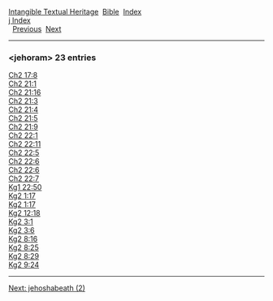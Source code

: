 [Intangible Textual Heritage](../../index)  [Bible](../index) 
[Index](index)   
[j Index](_j_)  
  [Previous](c06153)  [Next](c06155) 

------------------------------------------------------------------------

### &lt;jehoram&gt; 23 entries

[Ch2 17:8](../kjv/ch2017.htm#008)  
[Ch2 21:1](../kjv/ch2021.htm#001)  
[Ch2 21:16](../kjv/ch2021.htm#016)  
[Ch2 21:3](../kjv/ch2021.htm#003)  
[Ch2 21:4](../kjv/ch2021.htm#004)  
[Ch2 21:5](../kjv/ch2021.htm#005)  
[Ch2 21:9](../kjv/ch2021.htm#009)  
[Ch2 22:1](../kjv/ch2022.htm#001)  
[Ch2 22:11](../kjv/ch2022.htm#011)  
[Ch2 22:5](../kjv/ch2022.htm#005)  
[Ch2 22:6](../kjv/ch2022.htm#006)  
[Ch2 22:6](../kjv/ch2022.htm#006)  
[Ch2 22:7](../kjv/ch2022.htm#007)  
[Kg1 22:50](../kjv/kg1022.htm#050)  
[Kg2 1:17](../kjv/kg2001.htm#017)  
[Kg2 1:17](../kjv/kg2001.htm#017)  
[Kg2 12:18](../kjv/kg2012.htm#018)  
[Kg2 3:1](../kjv/kg2003.htm#001)  
[Kg2 3:6](../kjv/kg2003.htm#006)  
[Kg2 8:16](../kjv/kg2008.htm#016)  
[Kg2 8:25](../kjv/kg2008.htm#025)  
[Kg2 8:29](../kjv/kg2008.htm#029)  
[Kg2 9:24](../kjv/kg2009.htm#024)  

------------------------------------------------------------------------

[Next: jehoshabeath (2)](c06155)
